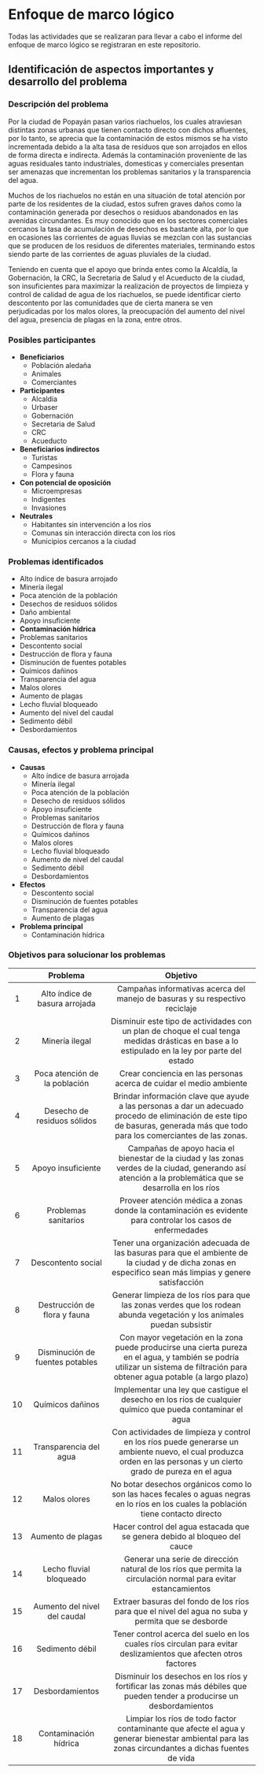 # Enfoque de marco lógico

Todas las actividades que se realizaran para llevar a cabo el informe del enfoque de marco lógico se registraran en este repositorio.

## Identificación de aspectos importantes y desarrollo del problema 

### Descripción del problema

Por la ciudad de Popayán pasan varios riachuelos, los cuales atraviesan distintas zonas urbanas que tienen contacto directo con dichos afluentes, por lo tanto, se aprecia que la contaminación de estos mismos se ha visto incrementada debido a la alta tasa de residuos que son arrojados en ellos de forma directa e indirecta. Además la contaminación proveniente de las aguas residuales tanto industriales, domesticas y comerciales presentan ser amenazas que incrementan los problemas sanitarios y la transparencia del agua.

Muchos de los riachuelos no están en una situación de total atención por parte de los residentes de la ciudad, estos sufren graves daños como la contaminación generada por desechos o residuos abandonados en las avenidas circundantes. Es muy conocido que en los sectores comerciales cercanos la tasa de acumulación de desechos es bastante alta, por lo que en ocasiones las corrientes de aguas lluvias se mezclan con las sustancias que se producen de los residuos de diferentes materiales, terminando estos siendo parte de las corrientes de aguas pluviales de la ciudad.

Teniendo en cuenta que el apoyo que brinda entes como la Alcaldía, la Gobernación, la CRC, la Secretaria de Salud y el Acueducto de la ciudad, son insuficientes para maximizar la realización de proyectos de limpieza y control de calidad de agua de los riachuelos, se puede identificar cierto descontento por las comunidades que de cierta manera se ven perjudicadas por los malos olores, la preocupación del aumento del nivel del agua, presencia de plagas en la zona, entre otros.

### Posibles participantes

* **Beneficiarios**
  * Población aledaña
  * Animales
  * Comerciantes
* **Participantes**
  * Alcaldía
  * Urbaser
  * Gobernación
  * Secretaria de Salud
  * CRC
  * Acueducto
* **Beneficiarios indirectos**
  * Turistas
  * Campesinos
  * Flora y fauna
* **Con potencial de oposición**
  * Microempresas
  * Indigentes
  * Invasiones
* **Neutrales**
  * Habitantes sin intervención a los ríos
  * Comunas sin interacción directa con los ríos
  * Municipios cercanos a la ciudad

### Problemas identificados

* Alto índice de basura arrojado
* Minería ilegal
* Poca atención de la población
* Desechos de residuos sólidos
* Daño ambiental
* Apoyo insuficiente
* **Contaminación hídrica**
* Problemas sanitarios
* Descontento social
* Destrucción de flora y fauna
* Disminución de fuentes potables
* Químicos dañinos
* Transparencia del agua
* Malos olores
* Aumento de plagas
* Lecho fluvial bloqueado
* Aumento del nivel del caudal
* Sedimento débil
* Desbordamientos

### Causas, efectos y problema principal

* **Causas**
  * Alto índice de basura arrojada
  * Minería ilegal
  * Poca atención de la población
  * Desecho de residuos sólidos
  * Apoyo insuficiente
  * Problemas sanitarios
  * Destrucción de flora y fauna
  * Químicos dañinos
  * Malos olores
  * Lecho fluvial bloqueado
  * Aumento de nivel del caudal
  * Sedimento débil
  * Desbordamientos
* **Efectos**
  * Descontento social
  * Disminución de fuentes potables
  * Transparencia del agua
  * Aumento de plagas
* **Problema principal**
  * Contaminación hídrica

### Objetivos para solucionar los problemas

|      |            Problema             |                           Objetivo                           |
| :--: | :-----------------------------: | :----------------------------------------------------------: |
|  1   | Alto índice de basura arrojada  | Campañas informativas acerca del manejo de basuras y su respectivo reciclaje |
|  2   |         Minería ilegal          | Disminuir este tipo de actividades con un plan de choque el cual tenga medidas drásticas en base a lo estipulado en la ley por parte del estado |
|  3   |  Poca atención de la población  | Crear conciencia en las personas acerca de cuidar el medio ambiente |
|  4   |   Desecho de residuos sólidos   | Brindar información clave que ayude a las personas a dar un adecuado procedo de eliminación de este tipo de basuras, generada más que todo para los comerciantes de las zonas. |
|  5   |       Apoyo insuficiente        | Campañas de apoyo hacia el bienestar de la ciudad y las zonas verdes de la ciudad, generando así atención a la problemática que se desarrolla en los ríos |
|  6   |      Problemas sanitarios       | Proveer atención médica a zonas donde la contaminación es evidente para controlar los casos de enfermedades |
|  7   |       Descontento social        | Tener una organización adecuada de las basuras para que el ambiente de la ciudad y de dicha zonas en especifico sean más limpias y genere satisfacción |
|  8   |  Destrucción de flora y fauna   | Generar limpieza de los ríos para que las zonas verdes que los rodean abunda vegetación y los animales puedan subsistir |
|  9   | Disminución de fuentes potables | Con mayor vegetación en la zona puede producirse una cierta pureza en el agua, y también se podría utilizar un sistema de filtración para obtener agua potable (a largo plazo) |
|  10  |        Químicos dañinos         | Implementar una ley que castigue el desecho en los ríos de cualquier químico que pueda contaminar el agua |
|  11  |     Transparencia del agua      | Con actividades de limpieza y control en los ríos puede generarse un ambiente nuevo, el cual produzca orden en las personas y un cierto grado de pureza en el agua |
|  12  |          Malos olores           | No botar desechos orgánicos como lo son las haces fecales o aguas negras en lo ríos en los cuales la población tiene contacto directo |
|  13  |        Aumento de plagas        | Hacer control del agua estacada que se genera debido al bloqueo del cauce |
|  14  |     Lecho fluvial bloqueado     | Generar una serie de dirección natural de los ríos que permita la circulación normal para evitar estancamientos |
|  15  |  Aumento del nivel del caudal   | Extraer basuras del fondo de los ríos para que el nivel del agua no suba y permita que se desborde |
|  16  |         Sedimento débil         | Tener control acerca del suelo en los cuales ríos circulan para evitar deslizamientos que afecten otros factores |
|  17  |         Desbordamientos         | Disminuir los desechos en los ríos y fortificar las zonas más débiles que pueden tender a producirse un desbordamientos |
|  18  |      Contaminación hídrica      | Limpiar los ríos de todo factor contaminante que afecte el agua y generar bienestar ambiental para las zonas circundantes a dichas fuentes de vida |

